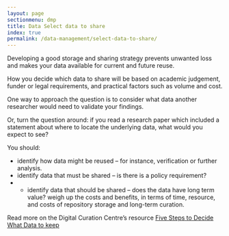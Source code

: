 ```yaml
---
layout: page
sectionmenu: dmp
title: Data Select data to share
index: true
permalink: /data-management/select-data-to-share/
---
```


Developing a good storage and sharing strategy prevents unwanted loss and makes your data available for current and future reuse.

How you decide which data to share will be based on academic judgement, funder or legal requirements, and practical factors such as volume and cost.

One way to approach the question is to consider what data another researcher would need to validate your findings.

Or, turn the question around: if you read a research paper which included a statement about where to locate the underlying data, what would you expect to see?

You should:

*  identify how data might be reused – for instance, verification or further analysis.
*  identify data that must be shared – is there is a policy requirement?
*  *  identify data that should be shared – does the data have long term value?
weigh up the costs and benefits, in terms of time, resource, and costs of repository storage and long-term curation.

Read more on the Digital Curation Centre’s resource [Five Steps to Decide What Data to keep](http://www.dcc.ac.uk/resources/how-guides/five-steps-decide-what-data-keep)
